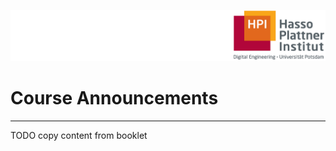 ![HPI Logo](../img/HPI_Logo.png)

# Course Announcements

----------
TODO copy content from booklet

